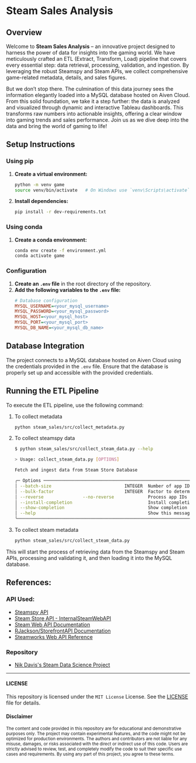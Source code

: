 # Steam Sales Analysis

## Overview
Welcome to **Steam Sales Analysis** – an innovative project designed to harness the power of data for insights into the gaming world. We have meticulously crafted an ETL (Extract, Transform, Load) pipeline that covers every essential step: data retrieval, processing, validation, and ingestion. By leveraging the robust Steamspy and Steam APIs, we collect comprehensive game-related metadata, details, and sales figures. 

But we don’t stop there. The culmination of this data journey sees the information elegantly loaded into a MySQL database hosted on Aiven Cloud. From this solid foundation, we take it a step further: the data is analyzed and visualized through dynamic and interactive Tableau dashboards. This transforms raw numbers into actionable insights, offering a clear window into gaming trends and sales performance. Join us as we dive deep into the data and bring the world of gaming to life!

## Setup Instructions

### Using pip
1. **Create a virtual environment:**
   ```bash
   python -m venv game
   source venv/bin/activate   # On Windows use `venv\Scripts\activate`
   ```

2. **Install dependencies:**
   ```bash
   pip install -r dev-requirements.txt
   ```

### Using conda
1. **Create a conda environment:**
   ```bash
   conda env create -f environment.yml
   conda activate game
   ```

### Configuration
1. **Create an `.env` file** in the root directory of the repository.
2. **Add the following variables to the `.env` file:**
   ```ini
   # Database configuration
   MYSQL_USERNAME=<your_mysql_username>
   MYSQL_PASSWORD=<your_mysql_password>
   MYSQL_HOST=<your_mysql_host>
   MYSQL_PORT=<your_mysql_port>
   MYSQL_DB_NAME=<your_mysql_db_name>
   ```

## Database Integration
The project connects to a MySQL database hosted on Aiven Cloud using the credentials provided in the `.env` file. Ensure that the database is properly set up and accessible with the provided credentials.

## Running the ETL Pipeline
To execute the ETL pipeline, use the following command:
1. To collect metadata
    ```bash
    python steam_sales/src/collect_metadata.py
    ```
2. To collect steamspy data
   ```bash
   $ python steam_sales/src/collect_steam_data.py --help 
   
   > Usage: collect_steam_data.py [OPTIONS]

   Fetch and ingest data from Steam Store Database

   ╭─ Options ──────────────────────────────────────────────────────────────────────────────────────────────────────────────────────────────────────╮
   │ --batch-size                            INTEGER  Number of app IDs to process in each batch.[default:5]                                        │
   │ --bulk-factor                           INTEGER  Factor to determine when to perform a bulk insert (batch_size * bulk_factor). [default: 10]   │
   │ --reverse               --no-reverse             Process app IDs in reverse order. [default: no-reverse]                                       │
   │ --install-completion                             Install completion for the current shell.                                                     │
   │ --show-completion                                Show completion for the current shell, to copy it or customize the installation.              │
   │ --help                                           Show this message and exit.                                                                   │
   ╰────────────────────────────────────────────────────────────────────────────────────────────────────────────────────────────────────────────────╯
   ```
3. To collect steam metadata
    ```bash
    python steam_sales/src/collect_steam_data.py
    ```

This will start the process of retrieving data from the Steamspy and Steam APIs, processing and validating it, and then loading it into the MySQL database.

## References:
### API Used:
- [Steamspy API](https://steamspy.com/api.php)
- [Steam Store API - InternalSteamWebAPI](https://github.com/Revadike/InternalSteamWebAPI/wiki)
- [Steam Web API Documentation](https://steamapi.xpaw.me/#)
- [RJackson/StorefrontAPI Documentation](https://wiki.teamfortress.com/wiki/User:RJackson/StorefrontAPI)
- [Steamworks Web API Reference](https://partner.steamgames.com/doc/webapi)

### Repository
- [Nik Davis's Steam Data Science Project](https://github.com/nik-davis/steam-data-science-project)
---

#### LICENSE
This repository is licensed under the `MIT License` License. See the [LICENSE](LICENSE) file for details.

#### Disclaimer

<sub>
The content and code provided in this repository are for educational and demonstrative purposes only. The project may contain experimental features, and the code might not be optimized for production environments. The authors and contributors are not liable for any misuse, damages, or risks associated with the direct or indirect use of this code. Users are strictly advised to review, test, and completely modify the code to suit their specific use cases and requirements. By using any part of this project, you agree to these terms.
</sub>